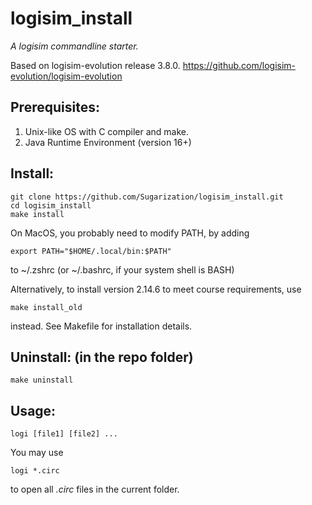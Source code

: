# logisim_install

_A logisim commandline starter._

Based on logisim-evolution release 3.8.0.
https://github.com/logisim-evolution/logisim-evolution

## Prerequisites: 
1. Unix-like OS with C compiler and make.
2. Java Runtime Environment (version 16+)

## Install:
```
git clone https://github.com/Sugarization/logisim_install.git
cd logisim_install
make install
```
On MacOS, you probably need to modify PATH, by adding
```
export PATH="$HOME/.local/bin:$PATH"
```
to ~/.zshrc (or ~/.bashrc, if your system shell is BASH)

Alternatively, to install version 2.14.6 to meet course requirements, use
```
make install_old
```
instead. See Makefile for installation details.

## Uninstall: (in the repo folder)
```
make uninstall
```

## Usage:
```
logi [file1] [file2] ...
```
You may use 
```
logi *.circ
```
to open all _.circ_ files in the current folder.
